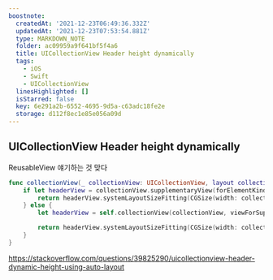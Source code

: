 ```yaml
---
boostnote:
  createdAt: '2021-12-23T06:49:36.332Z'
  updatedAt: '2021-12-23T07:53:54.881Z'
  type: MARKDOWN_NOTE
  folder: ac09959a9f641bf5f4a6
  title: UICollectionView Header height dynamically
  tags:
    - iOS
    - Swift
    - UICollectionView
  linesHighlighted: []
  isStarred: false
  key: 6e291a2b-6552-4695-9d5a-c63adc18fe2e
  storage: d112f8ec1e85e056a09d
---
```


UICollectionView Header height dynamically
---
ReusableView 얘기하는 것 맞다
```swift
func collectionView(_ collectionView: UICollectionView, layout collectionViewLayout: UICollectionViewLayout, referenceSizeForHeaderInSection section: Int) -> CGSize {
    if let headerView = collectionView.supplementaryView(forElementKind: UICollectionView.elementKindSectionHeader, at: IndexPath(item: 0, section: 0)) as? MyLottoNumCollectionReusableView {
        return headerView.systemLayoutSizeFitting(CGSize(width: collectionView.frame.width, height: UIView.layoutFittingExpandedSize.height), withHorizontalFittingPriority: .required, verticalFittingPriority: .fittingSizeLevel)
    } else {
        let headerView = self.collectionView(collectionView, viewForSupplementaryElementOfKind: UICollectionView.elementKindSectionHeader, at: IndexPath(item: 0, section: 0))

        return headerView.systemLayoutSizeFitting(CGSize(width: collectionView.frame.width, height: UIView.layoutFittingExpandedSize.height), withHorizontalFittingPriority: .required, verticalFittingPriority: .fittingSizeLevel)
    }
}
```

https://stackoverflow.com/questions/39825290/uicollectionview-header-dynamic-height-using-auto-layout